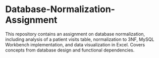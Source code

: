 # Database-Normalization-Assignment
This repository contains an assignment on database normalization, including analysis of a patient visits table, normalization to 3NF, MySQL Workbench implementation, and data visualization in Excel. Covers concepts from database design and functional dependencies.
